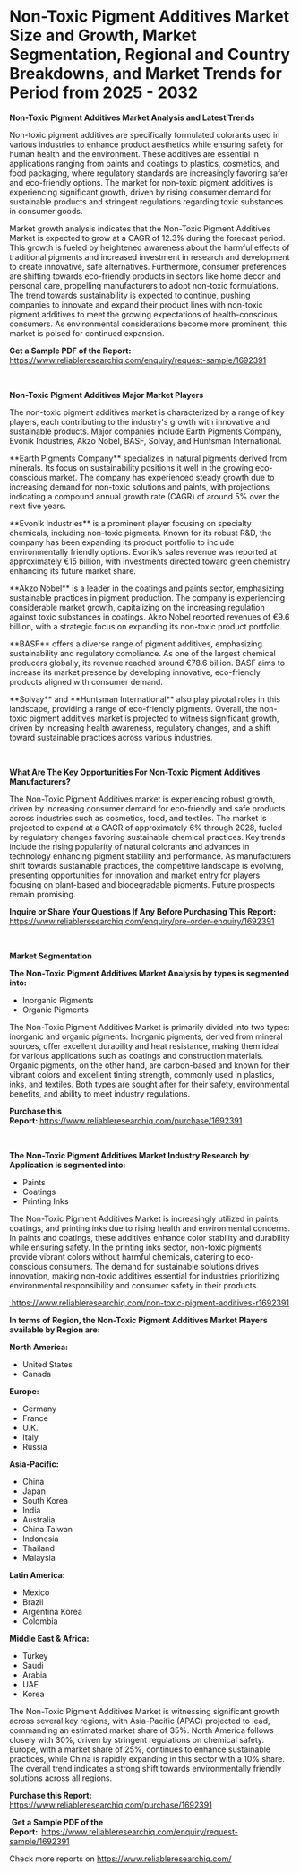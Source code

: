 <p><h1>Non-Toxic Pigment Additives Market Size and Growth, Market Segmentation, Regional and Country Breakdowns, and Market Trends for Period from 2025 -  2032</h1></p><p><strong>Non-Toxic Pigment Additives Market Analysis and Latest Trends</strong></p>
<p><p>Non-toxic pigment additives are specifically formulated colorants used in various industries to enhance product aesthetics while ensuring safety for human health and the environment. These additives are essential in applications ranging from paints and coatings to plastics, cosmetics, and food packaging, where regulatory standards are increasingly favoring safer and eco-friendly options. The market for non-toxic pigment additives is experiencing significant growth, driven by rising consumer demand for sustainable products and stringent regulations regarding toxic substances in consumer goods.</p><p>Market growth analysis indicates that the Non-Toxic Pigment Additives Market is expected to grow at a CAGR of 12.3% during the forecast period. This growth is fueled by heightened awareness about the harmful effects of traditional pigments and increased investment in research and development to create innovative, safe alternatives. Furthermore, consumer preferences are shifting towards eco-friendly products in sectors like home decor and personal care, propelling manufacturers to adopt non-toxic formulations. The trend towards sustainability is expected to continue, pushing companies to innovate and expand their product lines with non-toxic pigment additives to meet the growing expectations of health-conscious consumers. As environmental considerations become more prominent, this market is poised for continued expansion.</p></p>
<p><strong>Get a Sample PDF of the Report:&nbsp;</strong> <a href="https://www.reliableresearchiq.com/enquiry/request-sample/1692391?utm_campaign=1129&utm_medium=2&utm_source=Github&utm_content=ia&utm_term=08012025&utm_id=non-toxic-pigment-additives">https://www.reliableresearchiq.com/enquiry/request-sample/1692391</a></p>
<p>&nbsp;</p>
<p><strong>Non-Toxic Pigment Additives Major Market Players</strong></p>
<p><p>The non-toxic pigment additives market is characterized by a range of key players, each contributing to the industry's growth with innovative and sustainable products. Major companies include Earth Pigments Company, Evonik Industries, Akzo Nobel, BASF, Solvay, and Huntsman International.</p><p>**Earth Pigments Company** specializes in natural pigments derived from minerals. Its focus on sustainability positions it well in the growing eco-conscious market. The company has experienced steady growth due to increasing demand for non-toxic solutions and paints, with projections indicating a compound annual growth rate (CAGR) of around 5% over the next five years.</p><p>**Evonik Industries** is a prominent player focusing on specialty chemicals, including non-toxic pigments. Known for its robust R&D, the company has been expanding its product portfolio to include environmentally friendly options. Evonik’s sales revenue was reported at approximately €15 billion, with investments directed toward green chemistry enhancing its future market share.</p><p>**Akzo Nobel** is a leader in the coatings and paints sector, emphasizing sustainable practices in pigment production. The company is experiencing considerable market growth, capitalizing on the increasing regulation against toxic substances in coatings. Akzo Nobel reported revenues of €9.6 billion, with a strategic focus on expanding its non-toxic product portfolio.</p><p>**BASF** offers a diverse range of pigment additives, emphasizing sustainability and regulatory compliance. As one of the largest chemical producers globally, its revenue reached around €78.6 billion. BASF aims to increase its market presence by developing innovative, eco-friendly products aligned with consumer demand.</p><p>**Solvay** and **Huntsman International** also play pivotal roles in this landscape, providing a range of eco-friendly pigments. Overall, the non-toxic pigment additives market is projected to witness significant growth, driven by increasing health awareness, regulatory changes, and a shift toward sustainable practices across various industries.</p></p>
<p>&nbsp;</p>
<p><strong>What Are The Key Opportunities For Non-Toxic Pigment Additives Manufacturers?</strong></p>
<p><p>The Non-Toxic Pigment Additives market is experiencing robust growth, driven by increasing consumer demand for eco-friendly and safe products across industries such as cosmetics, food, and textiles. The market is projected to expand at a CAGR of approximately 6% through 2028, fueled by regulatory changes favoring sustainable chemical practices. Key trends include the rising popularity of natural colorants and advances in technology enhancing pigment stability and performance. As manufacturers shift towards sustainable practices, the competitive landscape is evolving, presenting opportunities for innovation and market entry for players focusing on plant-based and biodegradable pigments. Future prospects remain promising.</p></p>
<p><strong>Inquire or Share Your Questions If Any Before Purchasing This Report:</strong> <a href="https://www.reliableresearchiq.com/enquiry/pre-order-enquiry/1692391?utm_campaign=1129&utm_medium=2&utm_source=Github&utm_content=ia&utm_term=08012025&utm_id=non-toxic-pigment-additives">https://www.reliableresearchiq.com/enquiry/pre-order-enquiry/1692391</a></p>
<p>&nbsp;</p>
<p><strong>Market Segmentation</strong></p>
<p><strong>The Non-Toxic Pigment Additives Market Analysis by types is segmented into:</strong></p>
<p><ul><li>Inorganic Pigments</li><li>Organic Pigments</li></ul></p>
<p><p>The Non-Toxic Pigment Additives Market is primarily divided into two types: inorganic and organic pigments. Inorganic pigments, derived from mineral sources, offer excellent durability and heat resistance, making them ideal for various applications such as coatings and construction materials. Organic pigments, on the other hand, are carbon-based and known for their vibrant colors and excellent tinting strength, commonly used in plastics, inks, and textiles. Both types are sought after for their safety, environmental benefits, and ability to meet industry regulations.</p></p>
<p><strong>Purchase this Report:&nbsp;</strong><a href="https://www.reliableresearchiq.com/purchase/1692391?utm_campaign=1129&utm_medium=2&utm_source=Github&utm_content=ia&utm_term=08012025&utm_id=non-toxic-pigment-additives">https://www.reliableresearchiq.com/purchase/1692391</a></p>
<p>&nbsp;</p>
<p><strong>The Non-Toxic Pigment Additives Market Industry Research by Application is segmented into:</strong></p>
<p><ul><li>Paints</li><li>Coatings</li><li>Printing Inks</li></ul></p>
<p><p>The Non-Toxic Pigment Additives Market is increasingly utilized in paints, coatings, and printing inks due to rising health and environmental concerns. In paints and coatings, these additives enhance color stability and durability while ensuring safety. In the printing inks sector, non-toxic pigments provide vibrant colors without harmful chemicals, catering to eco-conscious consumers. The demand for sustainable solutions drives innovation, making non-toxic additives essential for industries prioritizing environmental responsibility and consumer safety in their products.</p></p>
<p><a href="https://www.reliableresearchiq.com/non-toxic-pigment-additives-r1692391?utm_campaign=1129&utm_medium=2&utm_source=Github&utm_content=ia&utm_term=08012025&utm_id=non-toxic-pigment-additives">&nbsp;https://www.reliableresearchiq.com/non-toxic-pigment-additives-r1692391</a></p>
<p><strong>In terms of Region, the Non-Toxic Pigment Additives Market Players available by Region are:</strong></p>
<p>
    <p> <strong> North America: </strong>
        <ul>
            <li>United States</li>
            <li>Canada</li>
        </ul>
        </p> 
    <p> <strong> Europe: </strong>
        <ul>
            <li>Germany</li>
            <li>France</li>
            <li>U.K.</li>
            <li>Italy</li>
            <li>Russia</li>
        </ul>
        </p> 
    <p> <strong> Asia-Pacific: </strong>
        <ul>
            <li>China</li>
            <li>Japan</li>
            <li>South Korea</li>
            <li>India</li>
            <li>Australia</li>
            <li>China Taiwan</li>
            <li>Indonesia</li>
            <li>Thailand</li>
            <li>Malaysia</li>
        </ul>
        </p> 
    <p> <strong> Latin America: </strong>
        <ul>
            <li>Mexico</li>
            <li>Brazil</li>
            <li>Argentina Korea</li>
            <li>Colombia</li>
        </ul>
        </p> 
    <p> <strong> Middle East & Africa: </strong>
        <ul>
            <li>Turkey</li>
            <li>Saudi</li>
            <li>Arabia</li>
            <li>UAE</li>
            <li>Korea</li>
        </ul>
    </p>
    </p>
<p><p>The Non-Toxic Pigment Additives Market is witnessing significant growth across several key regions, with Asia-Pacific (APAC) projected to lead, commanding an estimated market share of 35%. North America follows closely with 30%, driven by stringent regulations on chemical safety. Europe, with a market share of 25%, continues to enhance sustainable practices, while China is rapidly expanding in this sector with a 10% share. The overall trend indicates a strong shift towards environmentally friendly solutions across all regions.</p></p>
<p><strong>Purchase this Report: </strong><a href="https://www.reliableresearchiq.com/purchase/1692391?utm_campaign=1129&utm_medium=2&utm_source=Github&utm_content=ia&utm_term=08012025&utm_id=non-toxic-pigment-additives">https://www.reliableresearchiq.com/purchase/1692391</a></p>
<p>&nbsp;<strong>Get a Sample PDF of the Report:&nbsp;&nbsp;</strong><a href="https://www.reliableresearchiq.com/enquiry/request-sample/1692391?utm_campaign=1129&utm_medium=2&utm_source=Github&utm_content=ia&utm_term=08012025&utm_id=non-toxic-pigment-additives">https://www.reliableresearchiq.com/enquiry/request-sample/1692391</a></p>
<p><strong></strong></p>
<p>Check more reports on <a href="https://www.reliableresearchiq.com/?utm_campaign=1129&utm_medium=2&utm_source=Github&utm_content=ia&utm_term=08012025&utm_id=non-toxic-pigment-additives">https://www.reliableresearchiq.com/</a></p>